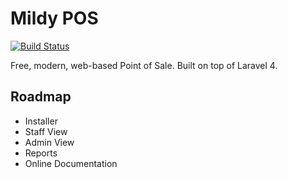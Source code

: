 # Mildy POS

[![Build Status](https://travis-ci.org/simful/mildy-pos.png)](https://travis-ci.org/simful/mildy-pos)

Free, modern, web-based Point of Sale.
Built on top of Laravel 4.


## Roadmap

- Installer
- Staff View
- Admin View
- Reports
- Online Documentation
